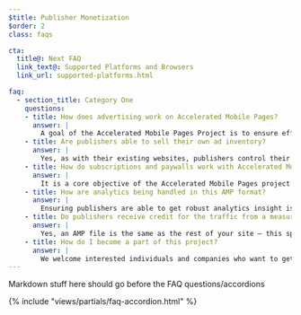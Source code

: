 ```yaml
---
$title: Publisher Monetization
$order: 2
class: faqs

cta:
  title@: Next FAQ
  link_text@: Supported Platforms and Browsers
  link_url: supported-platforms.html

faq:
  - section_title: Category One
    questions:
    - title: How does advertising work on Accelerated Mobile Pages?
      answer: |
        A goal of the Accelerated Mobile Pages Project is to ensure effective ad monetization on the mobile web while embracing a user-centric approach. With that context, the objective is to provide support for a comprehensive range of ad formats, ad networks and technologies in Accelerated Mobile Pages. As part of that, those involved with the project are also engaged in crafting Sustainable Ad Practices to ensure that ads in AMP files are fast, safe, compelling and effective for users.
    - title: Are publishers able to sell their own ad inventory?
      answer: |
        Yes, as with their existing websites, publishers control their ad inventory and how they sell it.
    - title: How do subscriptions and paywalls work with Accelerated Mobile Pages?
      answer: |
        It is a core objective of the Accelerated Mobile Pages project to support subscriptions and paywalls. AMP currently supports a flexible access framework where publishers can control the document viewing experience for subscribers, metered users and anonymous users.
    - title: How are analytics being handled in this AMP format?
      answer: |
        Ensuring publishers are able to get robust analytics insight is a core design goal for the project. While the analytics support in the demo release is very limited, the spec is expected to have support for collection of analytics information, and integrating with 3rd party systems without compromising the AMP file speed or size. Several analytics providers are [participating](https://www.ampproject.org/who/#analytics) in the project.
    - title: Do publishers receive credit for the traffic from a measurement perspective?
      answer: |
        Yes, an AMP file is the same as the rest of your site – this space is the publisher’s canvas.
    - title: How do I become a part of this project?
      answer: |
        We welcome interested individuals and companies who want to get involved to get in touch via [Github](https://github.com/ampproject/amphtml/issues/new), so that we can add you to a distribution list and keep you posted on any new information.
---
```

Markdown stuff here should go before the FAQ questions/accordions

{% include "views/partials/faq-accordion.html" %}
